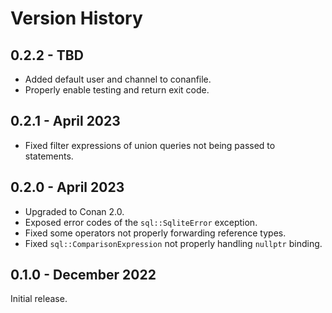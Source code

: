 # Version History

## 0.2.2 - TBD

* Added default user and channel to conanfile.
* Properly enable testing and return exit code.

## 0.2.1 - April 2023

* Fixed filter expressions of union queries not being passed to statements.

## 0.2.0 - April 2023

* Upgraded to Conan 2.0.
* Exposed error codes of the `sql::SqliteError` exception.
* Fixed some operators not properly forwarding reference types.
* Fixed `sql::ComparisonExpression` not properly handling `nullptr` binding.

## 0.1.0 - December 2022

Initial release.
